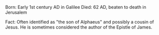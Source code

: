 Born: Early 1st century AD in Galilee
Died: 62 AD, beaten to death in Jerusalem

Fact: Often identified as "the son of Alphaeus" and possibly a cousin of Jesus. He is sometimes considered the author of the Epistle of James.